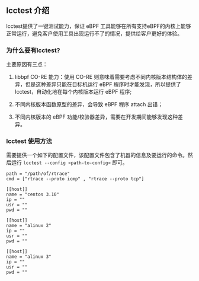 



## lcctest 介绍

lcctest提供了一键测试能力，保证 eBPF 工具能够在所有支持eBPF的内核上能够正常运行，避免客户使用工具出现运行不了的情况，提供给客户更好的体验。

### 为什么要有lcctest?

主要原因有三点：

1. libbpf CO-RE 能力：使用 CO-RE 则意味着需要考虑不同内核版本结构体的差异，但是这种差异只能在目标机运行 eBPF 程序时才能发现，所以提供了 lcctest，自动化地在每个内核版本运行 eBPF 程序;

2. 不同内核版本函数原型的差异，会导致 eBPF 程序 attach 出错；

3. 不同内核版本的 eBPF 功能/校验器差异，需要在开发期间能够发现这种差异。

### lcctest 使用方法

需要提供一个如下的配置文件，该配置文件包含了机器的信息及要运行的命令。然后运行 `lcctest --config <path-to-config>` 即可。

```
path = "/path/of/rtrace"
cmd = ["rtrace --proto icmp" , "rtrace --proto tcp"]

[[host]]
name = "centos 3.10"
ip = ""
usr = ""
pwd = ""

[[host]]
name = "alinux 2"
ip = ""
usr = ""
pwd = ""

[[host]]
name = "alinux 3"
ip = ""
usr = ""
pwd = ""
```